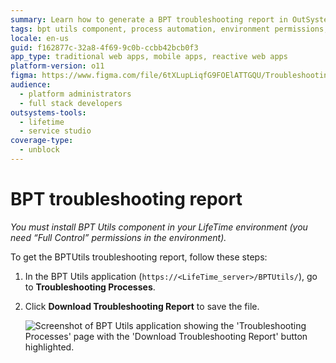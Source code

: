 ```yaml
---
summary: Learn how to generate a BPT troubleshooting report in OutSystems 11 (O11) using the BPT Utils component.
tags: bpt utils component, process automation, environment permissions, report generation
locale: en-us
guid: f162877c-32a8-4f69-9c0b-ccbb42bcb0f3
app_type: traditional web apps, mobile apps, reactive web apps
platform-version: o11
figma: https://www.figma.com/file/6tXLupLiqfG9FOElATTGQU/Troubleshooting?node-id=3327:518
audience:
  - platform administrators
  - full stack developers
outsystems-tools:
  - lifetime
  - service studio
coverage-type:
  - unblock
---
```


# BPT troubleshooting report

*You must install BPT Utils component in your LifeTime environment (you need “Full Control” permissions in the environment).*

To get the BPTUtils troubleshooting report, follow these steps:

1. In the BPT Utils application (`https://<LifeTime_server>/BPTUtils/`), go to **Troubleshooting Processes**.

1. Click **Download Troubleshooting Report** to save the file.

    ![Screenshot of BPT Utils application showing the 'Troubleshooting Processes' page with the 'Download Troubleshooting Report' button highlighted.](images/get-logs-12.png "BPT Utils Troubleshooting Processes Screen")


